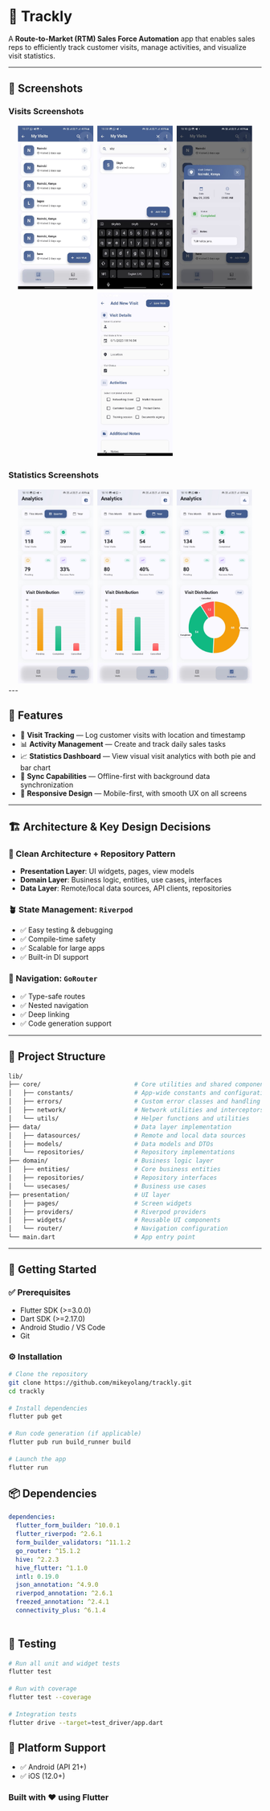 # 🚀 Trackly

A **Route-to-Market (RTM) Sales Force Automation** app that enables sales reps to efficiently track customer visits, manage activities, and visualize visit statistics.

---

## 📱 Screenshots

### Visits Screenshots

<div align="center">
  <img src="./screenshots/visitsList.jpeg" alt="All Visits" width="150" style="margin: 2px;"/>
  <img src="./screenshots/searchVisit.jpeg" alt="Searching" width="150" style="margin: 2px;"/>
  <img src="./screenshots/visitDetails.jpeg" alt="Details" width="150" style="margin: 2px;"/>
  <img src="./screenshots/addVisit.jpeg" alt="Add Visit" width="150" style="margin: 2px;"/>
</div>

### Statistics Screenshots

<div align="center">
  <img src="./screenshots/quarterBar.jpeg" alt="All Visits" width="150" style="margin: 2px;"/>
  <img src="./screenshots/yearBar.jpeg" alt="Searching" width="150" style="margin: 2px;"/>
  <img src="./screenshots/yearPie.jpeg" alt="Details" width="150" style="margin: 2px;"/>
  
</div>
---

## 🎯 Features

- 📍 **Visit Tracking** — Log customer visits with location and timestamp
- 📊 **Activity Management** — Create and track daily sales tasks
- 📈 **Statistics Dashboard** — View visual visit analytics with both pie and bar chart
- 🔄 **Sync Capabilities** — Offline-first with background data synchronization
- 📱 **Responsive Design** — Mobile-first, with smooth UX on all screens

---

## 🏗️ Architecture & Key Design Decisions

### 🧱 Clean Architecture + Repository Pattern

- **Presentation Layer**: UI widgets, pages, view models
- **Domain Layer**: Business logic, entities, use cases, interfaces
- **Data Layer**: Remote/local data sources, API clients, repositories

### 🪴 State Management: `Riverpod`

- ✅ Easy testing & debugging
- ✅ Compile-time safety
- ✅ Scalable for large apps
- ✅ Built-in DI support

### 🧭 Navigation: `GoRouter`

- ✅ Type-safe routes
- ✅ Nested navigation
- ✅ Deep linking
- ✅ Code generation support

---

## 📁 Project Structure

```bash
lib/
├── core/                          # Core utilities and shared components
│   ├── constants/                 # App-wide constants and configuration
│   ├── errors/                    # Custom error classes and handling
│   ├── network/                   # Network utilities and interceptors
│   └── utils/                     # Helper functions and utilities
├── data/                          # Data layer implementation
│   ├── datasources/               # Remote and local data sources
│   ├── models/                    # Data models and DTOs
│   └── repositories/              # Repository implementations
├── domain/                        # Business logic layer
│   ├── entities/                  # Core business entities
│   ├── repositories/              # Repository interfaces
│   └── usecases/                  # Business use cases
├── presentation/                  # UI layer
│   ├── pages/                     # Screen widgets
│   ├── providers/                 # Riverpod providers
│   ├── widgets/                   # Reusable UI components
│   └── router/                    # Navigation configuration
└── main.dart                      # App entry point

```


---

## 🚀 Getting Started

### ✅ Prerequisites

- Flutter SDK (>=3.0.0)
- Dart SDK (>=2.17.0)
- Android Studio / VS Code
- Git

### ⚙️ Installation

```bash
# Clone the repository
git clone https://github.com/mikeyolang/trackly.git
cd trackly

# Install dependencies
flutter pub get

# Run code generation (if applicable)
flutter pub run build_runner build

# Launch the app
flutter run
```

## 📦 Dependencies

```yaml
dependencies:
  flutter_form_builder: ^10.0.1
  flutter_riverpod: ^2.6.1
  form_builder_validators: ^11.1.2
  go_router: ^15.1.2
  hive: ^2.2.3
  hive_flutter: ^1.1.0
  intl: 0.19.0
  json_annotation: ^4.9.0
  riverpod_annotation: ^2.6.1
  freezed_annotation: ^2.4.1
  connectivity_plus: ^6.1.4
 

```

## 🧪 Testing

```bash
# Run all unit and widget tests
flutter test

# Run with coverage
flutter test --coverage

# Integration tests
flutter drive --target=test_driver/app.dart

```

## 📱 Platform Support
- ✅ Android (API 21+)
- ✅ iOS (12.0+)

### Built with ❤️ using Flutter